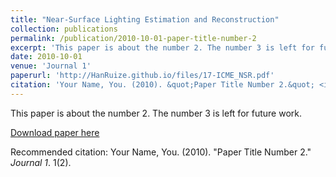 ```yaml
---
title: "Near-Surface Lighting Estimation and Reconstruction"
collection: publications
permalink: /publication/2010-10-01-paper-title-number-2
excerpt: 'This paper is about the number 2. The number 3 is left for future work.'
date: 2010-10-01
venue: 'Journal 1'
paperurl: 'http://HanRuize.github.io/files/17-ICME_NSR.pdf'
citation: 'Your Name, You. (2010). &quot;Paper Title Number 2.&quot; <i>Journal 1</i>. 1(2).'
---
```

This paper is about the number 2. The number 3 is left for future work.

[Download paper here](http://HanRuize.github.io/files/17-ICME_NSR.pdf)

Recommended citation: Your Name, You. (2010). "Paper Title Number 2." <i>Journal 1</i>. 1(2).
